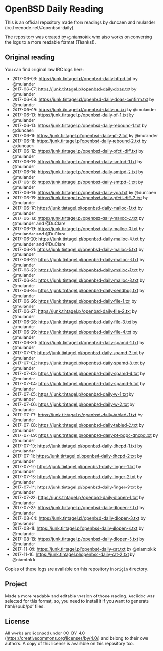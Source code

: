 # OpenBSD Daily Reading

This is an official repository made from readings by duncaen and
mulander (irc.freenode.net/#openbsd-daily).

The repository was created by
[@niamtokik](https://github.com/niamtokik) who also works on
converting the logs to a more readable format (Thanks!).

## Original reading

You can find original raw IRC logs here:

 * 2017-06-06: https://junk.tintagel.pl/openbsd-daily-httpd.txt by @mulander
 * 2017-06-07: https://junk.tintagel.pl/openbsd-daily-doas.txt by @mulander
 * 2017-06-08: https://junk.tintagel.pl/openbsd-daily-doas-confirm.txt by @mulander
 * 2017-06-09: https://junk.tintagel.pl/openbsd-daily-nc.txt by @mulander
 * 2017-06-10: https://junk.tintagel.pl/openbsd-daily-pf-1.txt by @mulander
 * 2017-06-10: https://junk.tintagel.pl/openbsd-daily-rebound-1.txt by @duncaen
 * 2017-06-11: https://junk.tintagel.pl/openbsd-daily-pf-2.txt by @mulander
 * 2017-06-11: https://junk.tintagel.pl/openbsd-daily-rebound-2.txt by @duncaen
 * 2017-06-12: https://junk.tintagel.pl/openbsd-daily-pfctl-diff.txt by @mulander
 * 2017-06-13: https://junk.tintagel.pl/openbsd-daily-smtpd-1.txt by @mulander
 * 2017-06-14: https://junk.tintagel.pl/openbsd-daily-smtpd-2.txt by @mulander
 * 2017-06-15: https://junk.tintagel.pl/openbsd-daily-smtpd-3.txt by @mulander
 * 2017-06-16: https://junk.tintagel.pl/openbsd-daily-vga.txt by @duncaen
 * 2017-06-16: https://junk.tintagel.pl/openbsd-daily-pfctl-diff-2.txt by @mulander
 * 2017-06-17: https://junk.tintagel.pl/openbsd-daily-malloc-1.txt by @mulander
 * 2017-06-18: https://junk.tintagel.pl/openbsd-daily-malloc-2.txt by @mulander
               and @DuClare
 * 2017-06-19: https://junk.tintagel.pl/openbsd-daily-malloc-3.txt by @mulander
               and @DuClare
 * 2017-06-20: https://junk.tintagel.pl/openbsd-daily-malloc-4.txt by @mulander
               and @DuClare
 * 2017-06-21: https://junk.tintagel.pl/openbsd-daily-malloc-5.txt by @mulander
 * 2017-06-22: https://junk.tintagel.pl/openbsd-daily-malloc-6.txt by @mulander
 * 2017-06-23: https://junk.tintagel.pl/openbsd-daily-malloc-7.txt by @mulander
 * 2017-06-24: https://junk.tintagel.pl/openbsd-daily-malloc-8.txt by @mulander
 * 2017-06-25: https://junk.tintagel.pl/openbsd-daily-sendbug.txt by @mulander
 * 2017-06-26: https://junk.tintagel.pl/openbsd-daily-file-1.txt by @mulander
 * 2017-06-27: https://junk.tintagel.pl/openbsd-daily-file-2.txt by @mulander
 * 2017-06-28: https://junk.tintagel.pl/openbsd-daily-file-3.txt by @mulander
 * 2017-06-29: https://junk.tintagel.pl/openbsd-daily-file-4.txt by @mulander
 * 2017-06-30: https://junk.tintagel.pl/openbsd-daily-spamd-1.txt by @mulander
 * 2017-07-01: https://junk.tintagel.pl/openbsd-daily-spamd-2.txt by @mulander
 * 2017-07-02: https://junk.tintagel.pl/openbsd-daily-spamd-3.txt by @mulander
 * 2017-07-03: https://junk.tintagel.pl/openbsd-daily-spamd-4.txt by @mulander
 * 2017-07-04: https://junk.tintagel.pl/openbsd-daily-spamd-5.txt by @mulander
 * 2017-07-05: https://junk.tintagel.pl/openbsd-daily-w-1.txt by @mulander
 * 2017-07-06: https://junk.tintagel.pl/openbsd-daily-w-2.txt by @mulander
 * 2017-07-07: https://junk.tintagel.pl/openbsd-daily-tabled-1.txt by @mulander
 * 2017-07-08: https://junk.tintagel.pl/openbsd-daily-tabled-2.txt by @mulander
 * 2017-07-09: https://junk.tintagel.pl/openbsd-daily-pf-bgpd-dhcpd.txt by @mulander
 * 2017-07-10: https://junk.tintagel.pl/openbsd-daily-dhcpd-1.txt by @mulander
 * 2017-07-11: https://junk.tintagel.pl/openbsd-daily-dhcpd-2.txt by @mulander
 * 2017-07-12: https://junk.tintagel.pl/openbsd-daily-finger-1.txt by @mulander
 * 2017-07-13: https://junk.tintagel.pl/openbsd-daily-finger-2.txt by @mulander
 * 2017-07-14: https://junk.tintagel.pl/openbsd-daily-finger-3.txt by @mulander
 * 2017-07-22: https://junk.tintagel.pl/openbsd-daily-dlopen-1.txt by @mulander
 * 2017-07-27: https://junk.tintagel.pl/openbsd-daily-dlopen-2.txt by @mulander
 * 2017-08-04: https://junk.tintagel.pl/openbsd-daily-dlopen-3.txt by @mulander
 * 2017-08-11: https://junk.tintagel.pl/openbsd-daily-dlopen-4.txt by @mulander
 * 2017-08-18: https://junk.tintagel.pl/openbsd-daily-dlopen-5.txt by @mulander
 * 2017-11-09: https://junk.tintagel.pl/openbsd-daily-cat.txt by @niamtokik
 * 2017-11-10: https://junk.tintagel.pl/openbsd-daily-cat-2.txt by @niamtokik

Copies of these logs are available on this repository in `origin` directory.

## Project

Made a more readable and editable version of those reading. Asciidoc
was selected for this format, so, you need to install it if you want
to generate html/epub/pdf files.

## License

All works are licensed under CC-BY-4.0
(https://creativecommons.org/licenses/by/4.0/) and belong to their own
authors.  A copy of this license is available on this repository too.

